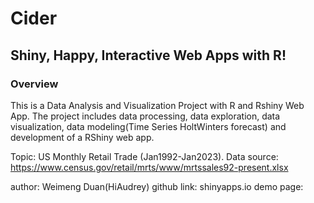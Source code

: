 # Cider
## Shiny, Happy, Interactive Web Apps with R!

### Overview
This is a Data Analysis and Visualization Project with R and Rshiny Web App.
The project includes data processing, data exploration, data visualization, data modeling(Time Series HoltWinters forecast) and development of a RShiny web app.

Topic: US Monthly Retail Trade (Jan1992-Jan2023). 
Data source: https://www.census.gov/retail/mrts/www/mrtssales92-present.xlsx

author: Weimeng Duan(HiAudrey)
github link: 
shinyapps.io demo page: 
